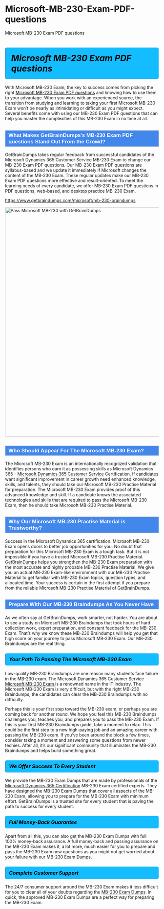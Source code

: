 # Microsoft-MB-230-Exam-PDF-questions
Microsoft MB-230 Exam PDF questions
<h1><strong><span style="display: block; color: #000000; background: #14BDFF; border: 0.5px solid #AED6F1; border-left: 3px solid #3498DB; padding: .6em; border-radius: 6px;">                     <em>Microsoft MB-230 <span class="exam_variation">Exam PDF questions</span> </em>                </span></strong>            </h1>                        <p>With Microsoft MB-230 Exam, the key to success comes from picking the right <a href="https://www.getbraindumps.com/microsoft/mb-230-braindumps">Microsoft MB-230 <span class="exam_variation">Exam PDF questions</span></a> and             knowing how to use them to your advantage.             When you work with an experienced source, the transition from studying and learning to taking your first Microsoft MB-230 Exam             won’t be nearly as intimidating or difficult as you might expect. Several benefits come with using our MB-230 <span class="exam_variation">Exam PDF questions</span> that can             help you master the complexities of this MB-230 Exam in no time at all.</p>                        <h2 style="background: #4287ec; border: 1px solid #cccccc; padding: 5px 10px;">                <span style="color: #ffffff;">                    <span style="font-size: 11pt;">                        <span style="line-height: normal;">                            <span style="font-family: Calibri,sans-serif;">                                <strong>                                    <span style="font-size: 13.0pt;">What Makes GetBrainDumps's MB-230 <span class="exam_variation">Exam PDF questions</span> Stand Out From the Crowd?</span>                                </strong>                            </span>                        </span>                    </span>                </span>            </h2>                        <p>GetBrainDumps takes regular feedback from successful candidates of the Microsoft Dynamics 365 Customer Service MB-230 Exam to change             our MB-230 <span class="exam_variation">Exam PDF questions</span>. Our MB-230 <span class="exam_variation">Exam PDF questions</span> are syllabus-based and we update it immediately if Microsoft changes             the content of the MB-230 Exam.             These regular updates make our MB-230 <span class="exam_variation">Exam PDF questions</span> more effective and result-oriented. To meet the learning needs of every candidate,             we offer MB-230 <span class="exam_variation">Exam PDF questions</span> in PDF questions, web-based, and desktop practice MB-230 Exam.</p>                                    <p><a href="https://www.getbraindumps.com/microsoft/mb-230-braindumps">https://www.getbraindumps.com/microsoft/mb-230-braindumps</a></p>                        <p><a href="https://www.getbraindumps.com/"><img src="https://www.getbraindumps.com/images/get-updated-exam-questions-with-discount-getbraindumps.jpg" class="postImage" alt="Pass Microsoft MB-230 with GetBrainDumps" width="750"></a></p>                                        <h2 style="background: #4287ec; border: 1px solid #cccccc; padding: 5px 10px;">                <span style="color: #ffffff;">                    <span style="font-size: 11pt;">                        <span style="line-height: normal;">                            <span style="font-family: Calibri,sans-serif;">                                <strong>                                    <span style="font-size: 13.0pt;">Who Should Appear For The Microsoft MB-230 Exam?</span>                                </strong>                            </span>                        </span>                    </span>                </span>            </h2>                        <p>The Microsoft MB-230 Exam is an internationally recognized validation that identifies persons who earn it as possessing skills as             Microsoft Dynamics 365 - <a href="https://www.getbraindumps.com/microsoft/mb-230-braindumps">Microsoft Dynamics 365 Customer Service</a> Certification. If candidates want significant improvement in             career growth need enhanced knowledge, skills, and talents, they should take our Microsoft MB-230 <span class="exam_variation2">Practise Material</span> for preparation.             The Microsoft MB-230 Exam provides proof of this advanced knowledge and skill. If a candidate knows the associated technologies and skills             that are required to pass the Microsoft MB-230 Exam, then he should take Microsoft MB-230 <span class="exam_variation2">Practise Material</span>.</p>                        <h2 style="background: #4287ec; border: 1px solid #cccccc; padding: 5px 10px;">                <span style="color: #ffffff;">                    <span style="font-size: 11pt;">                        <span style="line-height: normal;">                            <span style="font-family: Calibri,sans-serif;">                                <strong>                                    <span style="font-size: 13.0pt;">Why Our Microsoft MB-230 <span class="exam_variation2">Practise Material</span> is Trustworthy?</span>                                </strong>                            </span>                        </span>                    </span>                </span>            </h2>                        <p>Success in the Microsoft Dynamics 365 certification. Microsoft MB-230 Exam opens doors to better job opportunities for you.             No doubt that preparation for this Microsoft MB-230 Exam is a tough task. But it is not impossible if you have a trusted Microsoft MB-230 <span class="exam_variation2">Practise Material</span>.             <a href="https://www.getbraindumps.com/">GetBrainDumps</a> helps you strengthen the MB-230 Exam preparation with the most accurate and highly probable MB-230 <span class="exam_variation2">Practise Material</span>. We give you an             actual MB-230 Exam-like environment with our MB-230 <span class="exam_variation2">Practise Material</span> to get familiar with MB-230 Exam topics, question types, and allocated time.             Your success is certain in the first attempt if you prepare from the reliable Microsoft MB-230 <span class="exam_variation2">Practise Material</span> of GetBrainDumps.</p>                        <h2 style="background: #4287ec; border: 1px solid #cccccc; padding: 5px 10px;">                <span style="color: #ffffff;">                    <span style="font-size: 11pt;">                        <span style="line-height: normal;">                            <span style="font-family: Calibri,sans-serif;">                                <strong>                                    <span style="font-size: 13.0pt;">Prepare With Our MB-230 <span class="exam_variation3">Braindumps</span> As You Never Have</span>                                </strong>                            </span>                        </span>                    </span>                </span>            </h2>                        <p>As we often say at GetBrainDumps, work smarter, not harder. You are about to see a study on Microsoft MB-230 <span class="exam_variation3">Braindumps</span> that took hours of hard collection work,             expert preparation, and constant feedback for the MB-230 Exam. That’s why we know these MB-230 <span class="exam_variation3">Braindumps</span> will help you get that high score on your             journey to pass Microsoft MB-230 Exam. Our MB-230 <span class="exam_variation3">Braindumps</span> are the real thing.</p>                        <h3>                <strong>                    <span style="display: block; color: #000000; background: #14BDFF; border: 0.5px solid #AED6F1; border-left: 3px solid #3498DB; padding: .6em; border-radius: 6px;">                        <em>Your Path To Passing The Microsoft MB-230 Exam</em>                    </span>                </strong>            </h3>                        <p>Low-quality MB-230 <span class="exam_variation3">Braindumps</span> are one reason many students face failure in the MB-230 exam. The Microsoft Dynamics 365 Customer Service <a href="https://www.getbraindumps.com/microsoft-braindumps.html">Microsoft MB-230 Exam </a>             is a renowned name in the IT industry. The Microsoft MB-230 Exam is very difficult, but with the right MB-230 <span class="exam_variation3">Braindumps</span>, the candidates can clear the             MB-230 <span class="exam_variation3">Braindumps</span> with no difficulty.</p>                        <p>Perhaps this is your first step toward the MB-230 exam, or perhaps you are coming back for another round. We hope you feel this             MB-230 <span class="exam_variation3">Braindumps</span> challenges you,             teaches you, and prepares you to pass the MB-230 Exam. If this is your first MB-230 <span class="exam_variation3">Braindumps</span> guide, take a moment to relax. This could be the first step to             a new high-paying job and an amazing career with passing the MB-230 exam. If you’ve been around the block a few times, consider taking a moment and             answering some questions from newer techies. After all, it’s our significant community that illuminates the MB-230 <span class="exam_variation3">Braindumps</span> and helps build something great.</p>                        <h3>                <strong>                    <span style="display: block; color: #000000; background: #14BDFF; border: 0.5px solid #AED6F1; border-left: 3px solid #3498DB; padding: .6em; border-radius: 6px;">                        <em>We Offer Success To Every Student</em>                    </span>                </strong>            </h3>                        <p>We provide the MB-230 <span class="exam_variation4">Exam Dumps</span> that are made by professionals of the <a href="https://www.getbraindumps.com/microsoft/microsoft-dynamics-365-braindumps.html">Microsoft Dynamics 365 Certification</a> MB-230 Exam certified experts.             They have designed the MB-230 <span class="exam_variation4">Exam Dumps</span> that cover all aspects of the MB-230 Exam, allowing you to prepare for the            MB-230 Exam with minimum effort.             GetBrainDumps is a trusted site for every student that is paving the path to success for every student.</p>                        <h3>                <strong>                    <span style="display: block; color: #000000; background: #14BDFF; border: 0.5px solid #AED6F1; border-left: 3px solid #3498DB; padding: .6em; border-radius: 6px;">                        <em>Full Money-Back Guarantee</em>                    </span>                </strong>            </h3>                        <p>Apart from all this, you can also get the MB-230 <span class="exam_variation4">Exam Dumps</span> with full 100% money-back assurance. A full money-back and passing assurance on             the MB-230 Exam makes it,             a lot more, much easier for you to prepare and pass the MB-230 Exam new questions as you might             not get worried about your failure with our MB-230 <span class="exam_variation4">Exam Dumps</span>.</p>                                    <h3>                <strong>                    <span style="display: block; color: #000000; background: #14BDFF; border: 0.5px solid #AED6F1; border-left: 3px solid #3498DB; padding: .6em; border-radius: 6px;">                        <em>Complete Customer Support</em>                    </span>                </strong>            </h3>                        <p>The 24/7 consumer support around the MB-230 Exam makes it less difficult for you to clear all of your doubts regarding the <a href="https://www.getbraindumps.com/microsoft/mb-230-braindumps">MB-230 <span class="exam_variation4">Exam Dumps</span></a>. In quick,             the approved MB-230 <span class="exam_variation4">Exam Dumps</span> are a perfect way for preparing the MB-230 Exam.</p>                    
